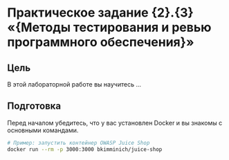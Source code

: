 # Практическое задание {2}.{3} «{Методы тестирования и ревью программного обеспечения}»

## Цель
В этой лабораторной работе вы научитесь ...

## Подготовка
Перед началом убедитесь, что у вас установлен Docker и вы знакомы с основными командами.

```bash
# Пример: запустить контейнер OWASP Juice Shop
docker run --rm -p 3000:3000 bkimminich/juice-shop